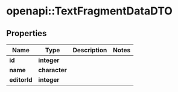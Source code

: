 # openapi::TextFragmentDataDTO

## Properties
Name | Type | Description | Notes
------------ | ------------- | ------------- | -------------
**id** | **integer** |  | 
**name** | **character** |  | 
**editorId** | **integer** |  | 


